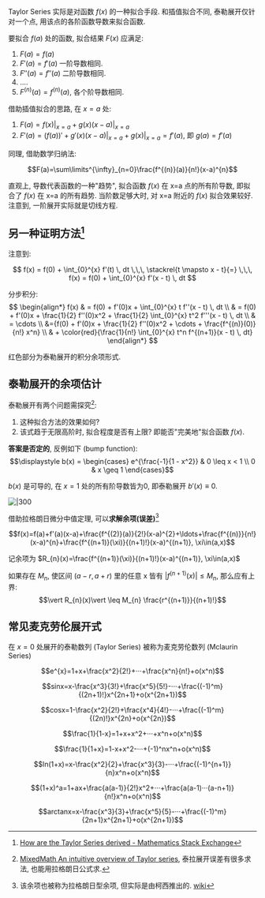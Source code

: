 Taylor Series 实际是对函数 $f(x)$ 的一种拟合手段. 和插值拟合不同, 泰勒展开仅针对一个点, 用该点的各阶函数导数来拟合函数.

要拟合 $f(a)$ 处的函数, 拟合结果 $F(x)$ 应满足:
1. $F(a)=f(a)$
2. $F'(a)=f'(a)$ 一阶导数相同. 
3. $F''(a)=f''(a)$ 二阶导数相同.
4. ....
5. $F^{(n)}(a)=f^{(n)}(a)$, 各个阶导数相同.

借助插值拟合的思路, 在 $x=a$ 处:
1. $F(a)=f(x)\vert_{x=a}+g(x)(x-a)\vert_{x=a}$
2. $F'(a)=(f(a))'+g'(x)(x-a)\vert_{x=a}+g(x)\vert_{x=a}=f'(a)$, 即 $g(a)=f'(a)$

同理, 借助数学归纳法:

$$F(a)=\sum\limits^{\infty}_{n=0}\frac{f^{(n)}(a)}{n!}(x-a)^{n}$$

直观上, 导数代表函数的一种"趋势", 拟合函数 $f(x)$ 在 x=a 点的所有阶导数, 即拟合了 $f(x)$ 在 x=a 的所有趋势. 当阶数足够大时, 对 x=a 附近的 $f(x)$ 拟合效果较好. 注意到, 一阶展开实际就是切线方程.

## 另一种证明方法[^1]

[^1]: [How are the Taylor Series derived - Mathematics Stack Exchange](https://math.stackexchange.com/questions/706282/how-are-the-taylor-series-derived)

注意到:

$$
f(x) = f(0) + \int_{0}^{x} f'(t) \, dt
\,\,\, \stackrel{t \mapsto x - t}{=} \,\,\,
f(x) = f(0) + \int_{0}^{x} f'(x - t) \, dt
$$

分步积分:
$$
\begin{align*}
f(x) & = f(0) + f'(0)x + \int_{0}^{x} t f''(x - t) \, dt \\
& = f(0) + f'(0)x + \frac{1}{2} f''(0)x^2 + \frac{1}{2} \int_{0}^{x} t^2 f'''(x - t) \, dt \\
& = \cdots \\ &={f(0) + f'(0)x + \frac{1}{2} f''(0)x^2 + \cdots + \frac{f^{(n)}(0)}{n!} x^n} \\
& + \color{red}{\frac{1}{n!} \int_{0}^{x} t^n f^{(n+1)}(x - t) \, dt}
\end{align*}
$$

红色部分为泰勒展开的积分余项形式.

## 泰勒展开的余项估计

泰勒展开有两个问题需探究[^2]:
1. 这种拟合方法的效果如何?
2. 该式趋于无限高阶时, 拟合程度是否有上限? 即能否"完美地"拟合函数 $f(x)$.

**答案是否定的**, 反例如下 (bump function):
$$\displaystyle b(x) = \begin{cases} e^{\frac{-1}{1 - x^2}} & 0 \leq x < 1 \\ 0 & x \geq 1 \end{cases}$$

$b(x)$ 是可导的, 在 $x=1$ 处的所有阶导数皆为0, 即泰勒展开 $b'(x)\equiv 0$. 

![|300](attach/Pasted%20image%2020240425150823.png)

[^2]: [MixedMath An intuitive overview of Taylor series](https://davidlowryduda.com/p/1520/), 泰拉展开误差有很多求法, 也能用拉格朗日公式求.

借助拉格朗日微分中值定理, 可以**求解余项(误差)**[^3] 

$$f(x)=f(a)+f'(a)(x-a)+\frac{f^{(2)}(a)}{2!}(x-a)^{2}+\ldots+\frac{f^{(n)}}{n!}(x-a)^{n}+\frac{f^{(n+1)}(\xi)}{(n+1)!}(x-a)^{(n+1)}, \xi\in(a,x)$$

记余项为 $R_{n}(x)=\frac{f^{(n+1)}(\xi)}{(n+1)!}(x-a)^{(n+1)}, \xi\in(a,x)$

如果存在 $M_{n}$, 使区间 $(a-r, a+r)$ 里的任意 x 皆有 $\vert f^{(n+1)}(x)\vert \leq M_{n}$, 那么应有上界: $$\vert R_{n}(x)\vert \leq M_{n} \frac{r^{(n+1)}}{(n+1)!}$$

[^3]: 该余项也被称为拉格朗日型余项, 但实际是由柯西推出的. [wiki](https://zh.wikipedia.org/wiki/%E6%B3%B0%E5%8B%92%E5%85%AC%E5%BC%8F)

## 常见麦克劳伦展开式

在 $x=0$ 处展开的泰勒数列 (Taylor Series) 被称为麦克劳伦数列 (Mclaurin Series)

$$e^{x}=1+x+\frac{x^2}{2!}+···+\frac{x^n}{n!}+o(x^n)$$

$$sinx=x-\frac{x^3}{3!}+\frac{x^5}{5!}-···+\frac{(-1)^m}{(2n+1)!}x^{2n+1}+o(x^{2n+1})$$

$$cosx=1-\frac{x^2}{2!}+\frac{x^4}{4!}-···+\frac{(-1)^m}{(2n)!}x^{2n}+o(x^{2n})$$

$$\frac{1}{1-x}=1+x+x^2+···+x^n+o(x^n)$$

$$\frac{1}{1+x}=1-x+x^2-···+(-1)^nx^n+o(x^n)$$

$$ln(1+x)=x-\frac{x^2}{2}+\frac{x^3}{3}-···+\frac{(-1)^{n+1}}{n}x^n+o(x^n)$$

$$(1+x)^a=1+ax+\frac{a(a-1)}{2!}x^2+···+\frac{a(a-1)···(a-n+1)}{n!}x^n+o(x^n)$$

$$arctanx=x-\frac{x^3}{3}+\frac{x^5}{5}-···+\frac{(-1)^m}{2n+1}x^{2n+1}+o(x^{2n+1})$$
